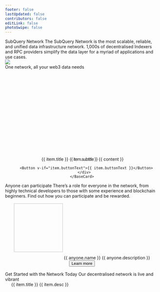 ```yaml
---
footer: false
lastUpdated: false
contributors: false
editLink: false
photoSwipe: false
---
```


<link rel="stylesheet" href="/assets/style/homepage.css" as="style" />
 <div class="welcomeContainer">
  <div class="bannerRow">
    <div class="flexCol gp24" style="max-width: 614px;">
      <Typography tag="h2">SubQuery Network</Typography>
      <Typography tag="h4" family="body" type="secondary">
        The SubQuery Network is the most scalable, reliable, and unified data infrastructure network. 1,000s of decentralised Indexers and RPC providers simplify the data layer for a myriad of applications and use cases.
      </Typography>
    </div>
    <div class="bannerImage">
      <div class="bannerImageBg bannerImageBgRed"></div>
      <img src="/assets/img/networkBanner.png" />
    </div>
  </div>
  <Banner
    title="Participate today as a Delegator"
    description="Anyone can participate as a Delegator in the Network to earn rewards based on the work that Node Operators do. Current APR for delegators is high, don't miss out!"
    buttonText="Join now"
    titleTag="h35"
    buttonLink="/subquery_network/delegators/delegating.html"
    backgroundUrl="/assets/img/network/join-network.png"
    style="margin-top: 0"
  ></Banner>
  <Typography tag="h3" fontSize="42" style="margin-top: 140px; margin-bottom: 64px">
    One network, all your web3 data needs
  </Typography>
  <div class="layout mb140 flexColMobile" style="display: flex; gap: 24px">
    <BaseCard v-for="item in oneNetworkAllWeb3" :key="item.title">
      <div class="flexColCenter" style="gap: 24px; text-align: center">
        <img :src="item.image" height="300" />
        <Typography fontSize="26">{{ item.title }}</Typography>
        <Typography fontSize="20" family="body" style="letter-spacing: -1.1px">{{ item.subtitle }}</Typography>
        <Typography
          v-for="content in item.contents"
          :key="content"
          type="secondary"
          fontSize="16"
        >
          {{ content }}
        </Typography>
        
        
        
        
        <Button v-if="item.buttonText">{{ item.buttonText }}</Button>
      </div>
    </BaseCard>
  </div>
  <Typography tag="h3" fontSize="42" style="margin-bottom: 24px; text-align: center;">Anyone can participate</Typography>
  <Typography
  center
  type="secondary"
  fontSize="20"
    style="
      margin-bottom: 40px;
      max-width: 664px;
    "
  >
    There’s a role for everyone in the network, from highly technical
    developers to those with some experience and blockchain beginners. Find
    out how you can participate and be rewarded.
  </Typography>
  <div
    class="layout grid2column flexColMobile"
    style="
      gap: 96px;
      text-align: center;
    "
  >
    <div
      class="flexColCenter"
      style="padding: 16px"
      v-for="anyone in anyoneContents"
      :key="anyone.name"
    >
      <img
        :src="anyone.image"
        :alt="anyone.name"
        width="160"
        height="160"
        style="margin-bottom: 24px"
      />
      <Typography tag="h35">{{ anyone.name }}</Typography>
      <Typography fontSize="16" type="secondary" style="max-width: 360px;margin: 16px 0 24px 0">
        {{ anyone.description }}
      </Typography>
      <router-link :to="{ path: anyone.moreLink }">
        <Button>Learn more</Button>
      </router-link>
    </div>
  </div>
  <Banner
    title="The SubQuery Data Node"
    :description="[
      'The SubQuery data node is a revolution in how we think about RPCs.',
      'It is a heavily forked RPC node that is perfectly optimised for querying and running in a decentralised environment. Performance of web3 dApps is no longer limited by slow RPC endpoints.',
    ]"
    buttonText="Run one today"
    titleTag="h3"
    titleFontSize="42"
    descFontSize="20"
    buttonLink="/subquery_network/data_node/introduction.html"
    backgroundUrl="https://subquery.network/images/subqlDataNode.png"
    style="background-size: 300px; background-position: right"
  ></Banner>
  <Banner
    title="The SQT Token"
    :description="[
      'The SubQuery Token (SQT) is a utility token that powers the SubQuery Network. It is central to the efficient operation of a decentralised network of node operators.',
      'You can read about the tokenomics and access SQT on a number of exchanges.',
    ]"
    buttonText="Learn about SQT"
    titleTag="h3"
    titleFontSize="42"
    buttonLink="/subquery_network/token/token.html"
    backgroundUrl="/assets/img/network/sqt.png"
    style="
      justify-content: flex-end;
      background-size: 300px;
      background-position: left;
    "
  ></Banner>
  <div class="advancedFeatures layout mt80">
    <Typography tag="h35">Get Started with the Network Today</Typography>
    <Typography tag="p" size="large" style="margin: 24px 0 40px 0">Our decentralised network is live and vibrant</Typography>
    <div class="grid3column flexColMobile" style="gap: 24px">
      <router-link
        v-for="item in advancedFeatures"
        :key="item.title"
        :to="{ path: item.link }"
        style="text-decoration: none"
      >
        <BaseCard style="padding: 20px">
          <Typography tag="p">{{ item.title }}</Typography>
          <Typography tag="p" size="medium" style="margin-top: 16px; margin-bottom: 0">
            {{ item.desc }}
          </Typography>
        </BaseCard>
      </router-link>
    </div>
  </div>
  <Banner
    title="SubQuery’s Indexer SDK"
    :description="[
      'SubQuery is a fast, flexible, and reliable open-source data indexer that provides you with custom APIs for your web3 project across all of our supported chains. ',
      'Build your own custom API for over 160 chains today by following our quick start guides, then host it your way',
    ]"
    :buttonText="isMobile? 'Learn more' : 'Learn more about our Indexer SDK'"
    titleTag="h35"
    buttonLink="/indexer/welcome.html"
    backgroundUrl="/assets/img/indexerBanner.png"
    style="
      background-size: 389px;
      background-position: right;
    "
  ></Banner>
  <NeedHelp></NeedHelp>
  <Footer></Footer>
</div>

<script setup>
import {ref, onMounted} from 'vue'
const isMobile = ref(false)

const checkIsMobile = () => {
if (window.screen && window.screen.width < 768) {
isMobile.value = true
} else {
isMobile.value = false
}
}

onMounted(() => {
checkIsMobile()
window.addEventListener('resize', checkIsMobile)
})

const oneNetworkAllWeb3 = ref([
{
image: "https://subquery.network/images/home/decentralised.png",
title: 'Decentralised Data Indexers',
subtitle: 'Fast, reliable, decentralised, and customised APIs for your web3 project',
contents: [
"SubQuery APIs make your dApp lighting quick. By providing an indexed data layer, your dApps get richer data faster to allow you to build intuitive and immersive experiences for your users.",
"Easy to build, test, deploy, and run, SubQuery’s Data Indexer makes dApp development a breeze."
],
},
{
image: "https://subquery.network/images/home/rpcConcept.png",
title: 'Decentralised RPC Endpoints',
subtitle: 'Faster, cheaper, and globally decentralised RPCs that supercharge your dApp',
contents: [
"The SubQuery Data Node is a heavily optimised RPC endpoint that unlocks new breakthroughs in performance and scalability to power the next generation of web3 projects.",
"With similar RPC endpoints and helpful SDKs to manage network connections, supercharging your dApp takes only a second."
],
}
])

const anyoneContents = ref([
{
name: "DApp Users",
description:
"DApp Users will ask the SubQuery Network for specific indexed data and RPC endpoints for their dApps or tools, and exchange an advertised amount of SQT for each request.",
image: "https://subquery.network/robots/consumer/consumer.png",
moreLink:
"/subquery_network/consumers/introduction.html",
},
{
name: "Delegators",
description:
"Delegators will participate in the Network by supporting their favourite Data Indexers and RPC Providers to earn rewards based on the work those indexers do.",
image: "https://subquery.network/robots/delegator/delegator.png",

    moreLink:
      "/subquery_network/delegators/introduction.html",

},
{
name: "Data Indexers",
description:
"Data Indexers will run and maintain high quality SubQuery projects in their own infrastructure and will be rewarded in SQT for the requests that they serve.",
image: "https://subquery.network/robots/indexer/indexer.png",

    moreLink: "/subquery_network/node_operators/introduction.html",

},
{
name: "RPC Providers",
description:
"RPC Providers run the optimised SubQuery Data Node and are rewarded in SQT for providing reliable, scalable, and affordable RPC services to the network.",
image: "https://subquery.network/robots/rpc/rpc.svg",

    moreLink:
      "/subquery_network/node_operators/introduction.html",

},
])

const advancedFeatures = ref([
{
title: 'Delegate to the SubQuery Network',
desc: 'Anyone can participate as a Delegator and participate in the Network to earn rewards based on the work that Node Operators do.',
link: '/subquery_network/delegators/delegating.html'
},
{
title: 'The SQT Token',
desc: 'The SubQuery Token (SQT) is a utility token that powers the SubQuery Network. Learn how to get SQT and the tokenomics of it.',
link: '/subquery_network/token/token.html'

},
{
title: 'Join as a Node Operators',
desc: 'More technical users are able to join the network as a Node Operators and start indexing and syncing various projects.',
link: '/subquery_network/node_operators/setup/becoming-a-node-operator.html'

},
{
title: 'Publish your Project to the Network',
desc: 'If you’ve built a SubQuery project, you can publish it to the network and benefit from decentralised infrastructure hosting today.',
link: '/subquery_network/architect/publish.html'
},
{
title: 'View Economic Model',
desc: 'Take a deep dive into the economic models of the SubQuery Network, including how rewards are calculated and distributed.',
link: '/subquery_network/introduction/reward-distribution.html'
},
{
title: 'View Network Parameters',
desc: 'See the latest network statistics and parameters in the network so you can easily calculate return and decide on where to stake your SQT.',
link: '/subquery_network/parameters.html'

}
])

</script>
